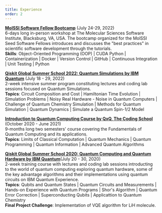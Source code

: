 ```yaml
---
title: Experience
order: 2
---
```


**[MolSSI Software Fellow Bootcamp](https://molssi.org/fellowship/)** (July 24-29, 2022)       
6-days long in-person workshop at The Molecular Sciences Software Institute, Blacksburg, VA, USA. The bootcamp organized for the MolSSI Seed Software Fellows introduces and discusses the "best practices" in scientific software development through the tutorials.  
**Skills**: Object-Oriented Programming (OOP) | CUDA Python | Containerization | Docker | Version Control | GitHub | Continuous Integration | Unit Testing | Python       


**[Qiskit Global Summer School 2022: Quantum Simulations by IBM Quantum](https://qiskit.org/learn/summer-school/quantum-simulation-summer-school-2022/)**     (July 18 - 29, 2022)              
2-week intensive summer program constituting lectures and coding lab sessions focused on Quantum Simulations.   
**Topics**: Circuit Composition and Cost | Hamiltonian Time Evolution | Simulation Problems | Noisy Real Hardware - Noise in Quantum Computers | Challenge of Quantum Chemistry Simulation | Methods for Quantum Simulation | Quantum Dynamics | Simulate a Quantum Spin-1/2 Model  


**[Introduction to Quantum Computing Course by QxQ, The Coding School](https://www.qubitbyqubit.org/)** (October 2020 - June 2021)      
9-months long two semesters' course covering the Fundamentals of Quantum Computing and its applications.   
**Topics**: Limits of Classical Computation | Quantum Mechanics | Quantum Programming | Quantum Information | Advanced Quantum Algorithms   

**[Qiskit Global Summer School 2020: Quantum Computing and Quantum Hardware by IBM Quantum](https://qiskit.org/learn/summer-school/introduction-to-quantum-computing-and-quantum-hardware-2020/)**(July 20 - 30, 2020)      
2-week training course with lectures and coding lab sessions introducting to the world of quantum computing exploring quantum hardware, some of the key advantage algorithms and their implementations using quantum circuits on IBM Quantum Experience.      
**Topics**: Qubits and Quantum States | Quantum Circuits and Measurements | Hands-on Experience with Quantum Programs | Shor's Algorithm | Quantum Error Correction | Superconducting Qubits | Applicattion to Quantum Chemistry   
**Final Project Challenge**: Implementation of VQE algorithm for LiH molecule.  



